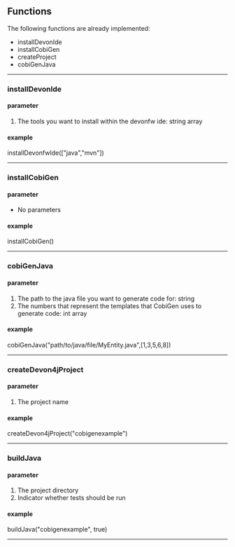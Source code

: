 ## Functions 
The following functions are already implemented:
* installDevonIde
* installCobiGen
* createProject
* cobiGenJava

***

### installDevonIde
#### parameter
1. The tools you want to install within the devonfw ide: string array
#### example
installDevonfwIde(["java","mvn"])

***

### installCobiGen
#### parameter
* No parameters
#### example
installCobiGen()

***

### cobiGenJava
#### parameter
1. The path to the java file you want to generate code for: string
2. The numbers that represent the templates that CobiGen uses to generate code: int array
#### example
cobiGenJava("path/to/java/file/MyEntity.java",[1,3,5,6,8])


***

### createDevon4jProject
#### parameter 
1. The project name
#### example 
createDevon4jProject("cobigenexample")

***

### buildJava
#### parameter 
1. The project directory
2. Indicator whether tests should be run
#### example 
buildJava("cobigenexample", true)

***
